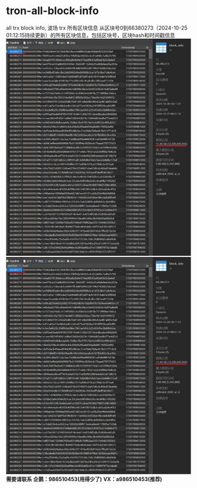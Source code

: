 # tron-all-block-info
all trx block info, 波场 trx 所有区块信息
从区块号0到66380273（2024-10-25 01:12:15持续更新）的所有区块信息，包括区块号，区块hash和时间戳信息
![图片加载不出请直接看代码中的截图文件](./Snipaste_2024-10-29_02-09-11.png)
![图片加载不出请直接看代码中的截图文件](Snipaste_2024-10-29_02-09-11.png)
**需要请联系**
**企鹅：986510453(用得少了)**
**VX：a986510453(推荐)**
